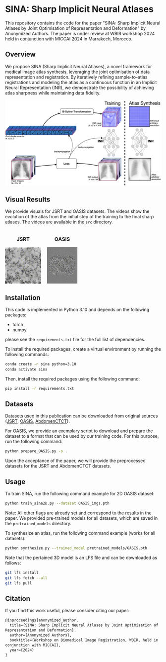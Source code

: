 # SINA: Sharp Implicit Neural Atlases

This repository contains the code for the paper "SINA: Sharp Implicit Neural Atlases by Joint Optimisation of Representation and Deformation" by Anonymized Authors. The paper is under review at WBIR workshop 2024 held in conjunction with MICCAI 2024 in Marrakech, Morocco.

## Overview

We propose SINA (Sharp Implicit Neural Atlases), a novel framework for medical image atlas synthesis, leveraging the joint optimisation of data representation and registration. By iteratively refining sample-to-atlas registrations and modeling the atlas as a continuous function in an Implicit Neural Representation (INR), we demonstrate the possibility of achieving atlas sharpness while maintaining data fidelity.

![image info](./src/overview.png)

## Visual Results

We provide visuals for JSRT and OASIS datasets. The videos show the evolution of the atlas from the initial step of the training to the final sharp atlases. The videos are available in the `src` directory.

<div style="display: flex; justify-content: center; align-items: center; width: 50%;">
    <div style="text-align: center; margin-right: 10px; flex: 1;">
      <h3>JSRT</h3>
      <img src="./src/JSRT_loop.gif" width="100%">
      </div>
     <div style="text-align: center; margin-right: 10px; flex: 1;">
      <h3>OASIS</h3>
      <img src="./src/OASIS_loop.gif" width="84%">
    </div>
</div>

## Installation

This code is implemented in Python 3.10 and depends on the following packages:

- torch
- numpy

please see the `requirements.txt` file for the full list of dependencies.

To install the required packages, create a virtual environment by running the following commands:

```bash
conda create -n sina python=3.10
conda activate sina
```

Then, install the required packages using the following command:

```bash
pip install -r requirements.txt
```

## Datasets

Datasets used in this publication can be downloaded from original sources ([JSRT](http://db.jsrt.or.jp/eng.php), [OASIS](https://github.com/adalca/medical-datasets/blob/master/neurite-oasis.md), [AbdomenCTCT](https://learn2reg.grand-challenge.org/Datasets/)).

For OASIS, we provide an exemplary script to download and prepare the dataset to a format that can be used by our training code. For this purpose, run the following command:

```bash
python prepare_OASIS.py -o .
```

Upon the acceptance of the paper, we will provide the preprocessed datasets for the JSRT and AbdomenCTCT datasets.

## Usage

To train SINA, run the following command example for 2D OASIS dataset:

```bash
python train_sina2D.py --dataset OASIS_imgs.pth 
```

Note: All other flags are already set and correspond to the results in the paper. We provided pre-trained models for all datasets, which are saved in the `pretrained_models` directory.

To synthesize an atlas, run the following command example (works for all datasets):

```bash
python synthesize.py --trained_model pretrained_models/OASIS.pth  
```

Note that the pertained 3D model is an LFS file and can be downloaded as follows:
  
  ```bash
  git lfs install
  git lfs fetch --all
  git lfs pull
  ```

## Citation

If you find this work useful, please consider citing our paper:

```
@inproceedings{anonymized_author,
  title={SINA: Sharp Implicit Neural Atlases by Joint Optimisation of Representation and Deformation},
  author={Anonymized Authors},
  booktitle={Workshop on Biomedical Image Registration, WBIR, held in conjunction with MICCAI},
  year={2024}
}
```
